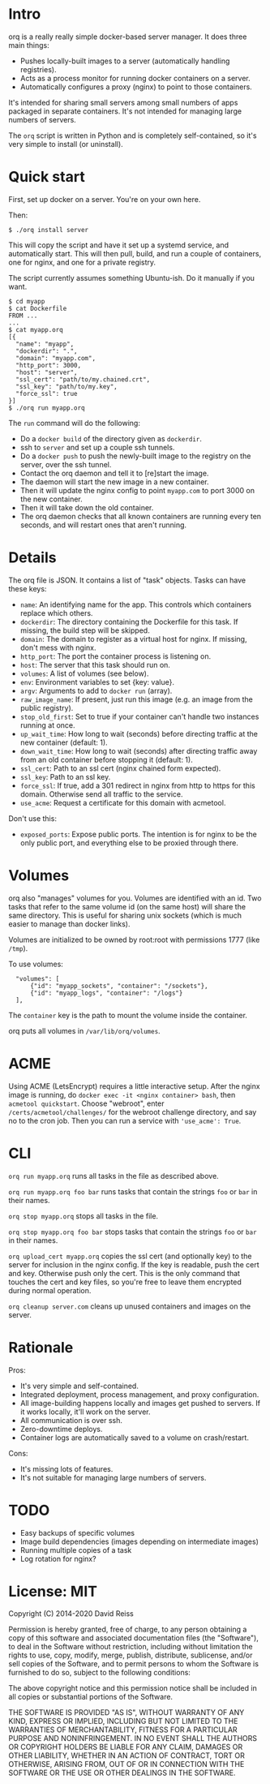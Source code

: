 
Intro
=====

orq is a really really simple docker-based server manager. It does three main
things:

- Pushes locally-built images to a server (automatically handling registries).
- Acts as a process monitor for running docker containers on a server.
- Automatically configures a proxy (nginx) to point to those containers.

It's intended for sharing small servers among small numbers of apps packaged in
separate containers. It's not intended for managing large numbers of servers.

The `orq` script is written in Python and is completely self-contained, so it's
very simple to install (or uninstall).


Quick start
===========

First, set up docker on a server. You're on your own here.

Then:

```
$ ./orq install server
```

This will copy the script and have it set up a systemd service, and
automatically start. This will then pull, build, and run a couple of
containers, one for nginx, and one for a private registry.

The script currently assumes something Ubuntu-ish. Do it manually if you want.

```
$ cd myapp
$ cat Dockerfile
FROM ...
...
$ cat myapp.orq
[{
  "name": "myapp",
  "dockerdir": ".",
  "domain": "myapp.com",
  "http_port": 3000,
  "host": "server",
  "ssl_cert": "path/to/my.chained.crt",
  "ssl_key": "path/to/my.key",
  "force_ssl": true
}]
$ ./orq run myapp.orq
```

The `run` command will do the following:

- Do a `docker build` of the directory given as `dockerdir`.
- ssh to `server` and set up a couple ssh tunnels.
- Do a `docker push` to push the newly-built image to the registry on the
  server, over the ssh tunnel.
- Contact the orq daemon and tell it to [re]start the image.
- The daemon will start the new image in a new container.
- Then it will update the nginx config to point `myapp.com` to port 3000 on
  the new container.
- Then it will take down the old container.
- The orq daemon checks that all known containers are running every ten seconds,
  and will restart ones that aren't running.


Details
=======

The orq file is JSON. It contains a list of "task" objects. Tasks can have these
keys:

- `name`: An identifying name for the app. This controls which containers
  replace which others.
- `dockerdir`: The directory containing the Dockerfile for this task. If
  missing, the build step will be skipped.
- `domain`: The domain to register as a virtual host for nginx. If missing,
  don't mess with nginx.
- `http_port`: The port the container process is listening on.
- `host`: The server that this task should run on.
- `volumes`: A list of volumes (see below).
- `env`: Environment variables to set {key: value}.
- `argv`: Arguments to add to `docker run` (array).
- `raw_image_name`: If present, just run this image (e.g. an image from the
  public registry).
- `stop_old_first`: Set to true if your container can't handle two instances
  running at once.
- `up_wait_time`: How long to wait (seconds) before directing traffic at the
  new container (default: 1).
- `down_wait_time`: How long to wait (seconds) after directing traffic away
  from an old container before stopping it (default: 1).
- `ssl_cert`: Path to an ssl cert (nginx chained form expected).
- `ssl_key`: Path to an ssl key.
- `force_ssl`: If true, add a 301 redirect in nginx from http to https for this
  domain. Otherwise send all traffic to the service.
- `use_acme`: Request a certificate for this domain with acmetool.

Don't use this:

- `exposed_ports`: Expose public ports. The intention is for nginx to be the
  only public port, and everything else to be proxied through there.


Volumes
=======

orq also "manages" volumes for you. Volumes are identified with an id. Two tasks
that refer to the same volume id (on the same host) will share the same
directory. This is useful for sharing unix sockets (which is much easier to
manage than docker links).

Volumes are initialized to be owned by root:root with permissions 1777 (like
`/tmp`).

To use volumes:

```
  "volumes": [
      {"id": "myapp_sockets", "container": "/sockets"},
      {"id": "myapp_logs", "container": "/logs"}
  ],
```

The `container` key is the path to mount the volume inside the container.

orq puts all volumes in `/var/lib/orq/volumes`.


ACME
====

Using ACME (LetsEncrypt) requires a little interactive setup. After the nginx
image is running, do `docker exec -it <nginx container> bash`, then `acmetool
quickstart`. Choose "webroot", enter `/certs/acmetool/challenges/` for the
webroot challenge directory, and say no to the cron job. Then you can run a
service with `'use_acme': True`.


CLI
===

`orq run myapp.orq` runs all tasks in the file as described above.

`orq run myapp.orq foo bar` runs tasks that contain the strings `foo` or `bar` in their names.

`orq stop myapp.orq` stops all tasks in the file.

`orq stop myapp.orq foo bar` stops tasks that contain the strings `foo` or `bar` in their names.

`orq upload_cert myapp.orq` copies the ssl cert (and optionally key) to the
server for inclusion in the nginx config. If the key is readable, push the cert
and key. Otherwise push only the cert. This is the only command that touches the
cert and key files, so you're free to leave them encrypted during normal
operation.

`orq cleanup server.com` cleans up unused containers and images on the server.


Rationale
=========

Pros:

- It's very simple and self-contained.
- Integrated deployment, process management, and proxy configuration.
- All image-building happens locally and images get pushed to servers. If it
  works locally, it'll work on the server.
- All communication is over ssh.
- Zero-downtime deploys.
- Container logs are automatically saved to a volume on crash/restart.

Cons:

- It's missing lots of features.
- It's not suitable for managing large numbers of servers.


TODO
====

- Easy backups of specific volumes
- Image build dependencies (images depending on intermediate images)
- Running multiple copies of a task
- Log rotation for nginx?



License: MIT
============

Copyright (C) 2014-2020 David Reiss

Permission is hereby granted, free of charge, to any person obtaining a copy of
this software and associated documentation files (the "Software"), to deal in
the Software without restriction, including without limitation the rights to
use, copy, modify, merge, publish, distribute, sublicense, and/or sell copies of
the Software, and to permit persons to whom the Software is furnished to do so,
subject to the following conditions:

The above copyright notice and this permission notice shall be included in all
copies or substantial portions of the Software.

THE SOFTWARE IS PROVIDED "AS IS", WITHOUT WARRANTY OF ANY KIND, EXPRESS OR
IMPLIED, INCLUDING BUT NOT LIMITED TO THE WARRANTIES OF MERCHANTABILITY, FITNESS
FOR A PARTICULAR PURPOSE AND NONINFRINGEMENT. IN NO EVENT SHALL THE AUTHORS OR
COPYRIGHT HOLDERS BE LIABLE FOR ANY CLAIM, DAMAGES OR OTHER LIABILITY, WHETHER
IN AN ACTION OF CONTRACT, TORT OR OTHERWISE, ARISING FROM, OUT OF OR IN
CONNECTION WITH THE SOFTWARE OR THE USE OR OTHER DEALINGS IN THE SOFTWARE.

